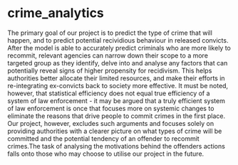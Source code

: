 # crime_analytics

The primary goal of our project is to predict the type of crime that will happen, and to predict potential recividious behaviour in released convicts.  After the model is able to accurately predict criminals who are more likely to recommit, relevant agencies can narrow down their scope to a more targeted group as they identify, delve into and analyse any factors that can potentially reveal signs of higher propensity for recidivism. This helps authorities better allocate their limited resources, and make their efforts in re-integrating ex-convicts back to society more effective. It must be noted, however, that statistical efficiency does not equal true efficiency of a system of law enforcement - it may be argued that a truly efficient system of law enforcement is once that focuses more on systemic changes to eliminate the reasons that drive people to commit crimes in the first place. Our project, however, excludes such arguments and focuses solely on providing authorities with a clearer picture on what types of crime will be committed and the potential tendency of an offender to recommit crimes.The task of analysing the motivations behind the offenders actions falls onto those who may choose to utilise our project in the future.
